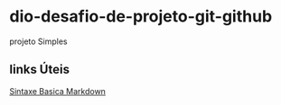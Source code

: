 # dio-desafio-de-projeto-git-github

projeto Simples

## links Úteis
[Sintaxe Basica Markdown](https://www.markdownguide.org/basic-syntax/)

